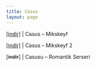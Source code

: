 ```yaml
---
title: Casus
layout: page
---
```


<a href="https://cloud.mail.ru/public/fb809c301d73/Casus%20-%20Mikskeyf" target="_blank">[indir]</a>   |   Casus &#8211; Mikskeyf

<a href="https://cloud.mail.ru/public/dcbaa6522ea6/Casus%20-%20Mikskeyf%202" target="_blank">[indir]</a>   |   Casus &#8211; Mikskeyf 2

[<del>indir</del>]   |   Casusu &#8211; Romantik Serseri